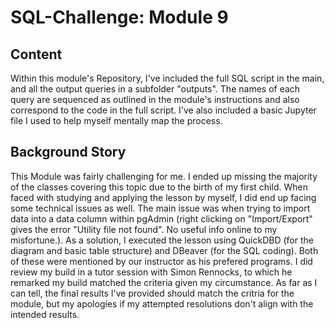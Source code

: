# SQL-Challenge: Module 9

## Content
Within this module's Repository, I've included the full SQL script in the main, and all the output queries in a subfolder "outputs". The names of each query are sequenced as outlined in the module's instructions and also correspond to the code in the full script. I've also included a basic Jupyter file I used to help myself mentally map the process. 


## Background Story
This Module was fairly challenging for me. I ended up missing the majority of the classes covering this topic due to the birth of my first child. When faced with studying and applying the lesson by myself, I did end up facing some technical issues as well. The main issue was when trying to import data into a data column within pgAdmin (right clicking on "Import/Export" gives the error "Utility file not found". No useful info online to my misfortune.). As a solution, I executed the lesson using QuickDBD (for the diagram and basic table structure) and DBeaver (for the SQL coding). Both of these were mentioned by our instructor as his prefered programs. I did review my build in a tutor session with Simon Rennocks, to which he remarked my build matched the criteria given my circumstance. As far as I can tell, the final results I've provided should match the critria for the module, but my apologies if my attempted resolutions don't align with the intended results. 

